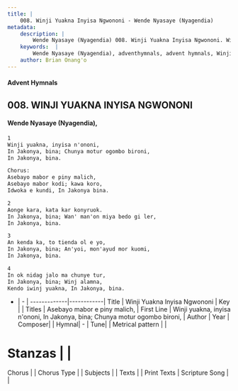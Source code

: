 ```yaml
---
title: |
    008. Winji Yuakna Inyisa Ngwononi - Wende Nyasaye (Nyagendia)
metadata:
    description: |
        Wende Nyasaye (Nyagendia) 008. Winji Yuakna Inyisa Ngwononi. Winji yuakna, inyisa n'ononi,  In Jakonya, bina; Chunya motur ogombo bironi,  In Jakonya, bina.  Chorus: Asebayo mabor e piny malich,  Asebayo mabor kodi; kawa koro,  Idwoka e kundi, In Jakonya bina.  
    keywords:  |
        Wende Nyasaye (Nyagendia), adventhymnals, advent hymnals, Winji Yuakna Inyisa Ngwononi, Winji yuakna, inyisa n'ononi,  In Jakonya, bina; Chunya motur ogombo bironi, . Asebayo mabor e piny malich, 
    author: Brian Onang'o
---
```


#### Advent Hymnals
## 008. WINJI YUAKNA INYISA NGWONONI
####  Wende Nyasaye (Nyagendia),

```txt
1
Winji yuakna, inyisa n'ononi, 
In Jakonya, bina; Chunya motur ogombo bironi, 
In Jakonya, bina.

Chorus:
Asebayo mabor e piny malich, 
Asebayo mabor kodi; kawa koro, 
Idwoka e kundi, In Jakonya bina.

2
Aonge kara, kata kar konyruok. 
In Jakonya, bina; Wan' man'on miya bedo gi ler,
In Jakonya, bina.

3
An kenda ka, to tienda ol e yo, 
In Jakonya, bina; An'yoi, mon'ayud mor kuomi, 
In Jakonya, bina.

4
In ok nidag jalo ma chunye tur, 
In Jakonya, bina; Winj alamna, 
Kendo iwinj yuakna, In Jakonya, bina.


```

- |   -  |
-------------|------------|
Title | Winji Yuakna Inyisa Ngwononi |
Key |  |
Titles | Asebayo mabor e piny malich,  |
First Line | Winji yuakna, inyisa n'ononi,  In Jakonya, bina; Chunya motur ogombo bironi,  |
Author | 
Year | 
Composer| |
Hymnal|  - |
Tune|  |
Metrical pattern | |
# Stanzas |  |
Chorus |  |
Chorus Type |  |
Subjects | |
Texts |  |
Print Texts | 
Scripture Song |  |
    
